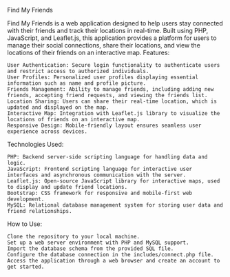 Find My Friends

Find My Friends is a web application designed to help users stay connected with their friends and track their locations in real-time. Built using PHP, JavaScript, and Leaflet.js, this application provides a platform for users to manage their social connections, share their locations, and view the locations of their friends on an interactive map.
Features:

    User Authentication: Secure login functionality to authenticate users and restrict access to authorized individuals.
    User Profiles: Personalized user profiles displaying essential information such as name and profile picture.
    Friends Management: Ability to manage friends, including adding new friends, accepting friend requests, and viewing the friends list.
    Location Sharing: Users can share their real-time location, which is updated and displayed on the map.
    Interactive Map: Integration with Leaflet.js library to visualize the locations of friends on an interactive map.
    Responsive Design: Mobile-friendly layout ensures seamless user experience across devices.

Technologies Used:

    PHP: Backend server-side scripting language for handling data and logic.
    JavaScript: Frontend scripting language for interactive user interfaces and asynchronous communication with the server.
    Leaflet.js: Open-source JavaScript library for interactive maps, used to display and update friend locations.
    Bootstrap: CSS framework for responsive and mobile-first web development.
    MySQL: Relational database management system for storing user data and friend relationships.

How to Use:

    Clone the repository to your local machine.
    Set up a web server environment with PHP and MySQL support.
    Import the database schema from the provided SQL file.
    Configure the database connection in the includes/connect.php file.
    Access the application through a web browser and create an account to get started.
